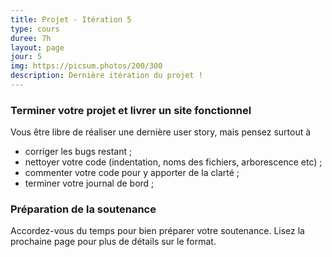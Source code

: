 ```yaml
---
title: Projet - Itération 5
type: cours
duree: 7h
layout: page
jour: 5
img: https://picsum.photos/200/300
description: Dernière itération du projet !
---
```


### Terminer votre projet et livrer un site fonctionnel

Vous être libre de réaliser une dernière user story, mais pensez surtout à
- corriger les bugs restant ;
- nettoyer votre code (indentation, noms des fichiers, arborescence etc) ;
- commenter votre code pour y apporter de la clarté ;
- terminer votre journal de bord ;

### Préparation de la soutenance

Accordez-vous du temps pour bien préparer votre soutenance. Lisez la prochaine page pour plus de détails sur le format.
